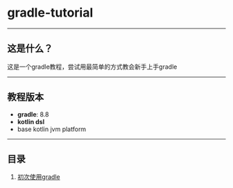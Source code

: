 # gradle-tutorial

---

## 这是什么？

这是一个gradle教程，尝试用最简单的方式教会新手上手gradle

---

## 教程版本

- **gradle**: 8.8
- **kotlin dsl**
- base kotlin jvm platform

---

## 目录

1. [初次使用gradle](./doc/01-初次使用gradle.md)